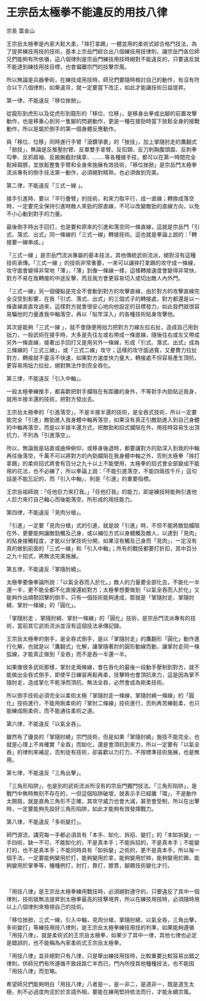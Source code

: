 # 王宗岳太極拳不能違反的用技八律

宗長
葉金山

王宗岳太極拳是內家大鬆大柔，「摔打拿踢」一體並用的柔術式綜合格鬥技法，為了提昇練技用技的技術，基本上宗岳門綜合出八個練技用技律則，讓宗岳門各位師兄們能夠有所依循，這八個律則是宗岳門練技用技時絕對不能違反的，只要違反就不能達到練技用技目標，也會偏離宗門的技擊宗風。

所以無論是兵器拳術，在練技或用技時，師兄們要隨時檢討自己的動作，有沒有符合以下八個律則，如果違背，就一定要當下改正，如此才能讓技術日益提昇。

第一律，不能違反「移位挫掀」。

從龍形到虎形以及從虎形到龍形的「移位、位移」，是移身出拳或出腳的前置攻擊動作，也是移重心到另一隻腳的閃避動作，更是一種在接勁時當下放鬆全身的接戰動作，所以是屬於倒手的第一個身體反應動作。

與「移位、位移」同時進行手臂「滾鑽爭裹」的「挫技」，加上掌隨肘走的鷹翻式「掀技」，無論是反推壓肘臂、反單雙手拿臂、反扣頸、反刀刺胸腹頭面、反刺拳勾拳、反抓肩袖、反搬腕截肘擒拿、........等各種接手技，都可以在第一時間完全鬆掉肩膀，並放鬆整隻手臂和全身來施展有效技術，「移位挫掀」是宗岳門太極拳流派專有的倒手技法第一動作，必須絕對精熟，也必須做到完美。

第二律，不能違反「三式一線 」。

接手引進時，要以「平行疊臂」的技術，和來力取平行，成一直線；轉換成落空時，一定要完全保持引進時敵人來勁的原直線，不可以改變敵勁的直線方向，以免不小心動到對手的力量。

最後倒手時出手回打，也是要和原來的引進和落空同一條直線，這就是宗岳門「引式、落式、出式」同一條線的「三式一線」轉接技術。這也就是拳論上說的：「轉接要一線串成。」

「三式一線 」是宗岳門流派專屬的基本技法，其他傳統武術流派，絕對沒有這種技術承傳。「三式一線 」的技術非常重要，一來可以讓摔打拿踢的攻守成一條線，攻守面會變得非常地「薄」，「薄」到像一條線一樣，這樣轉接速度會變得非常快，對方不易在我轉接的中途反擊，而且我方會更容易切入或切出敵人內外門。

「三式一線」另一個優點是完全不會動到對方的攻擊直線，由於對方的攻擊直線完全沒受到影響，在我「引式、落式、出式」的三個式子的轉接處，對方都還是以一條直線直直攻過來，這樣對方就會很安心地向他設定的目標發力，如此我們就很容易騙他的力量進我中軸落空，再以「貼竿深入」的各種技術貼身攻擊他。

其次是能夠「三式一線 」，就不會隨便用拙力把對方力線左拉右扯，造成自己用到拙力，一般武術在接手時，大多是先往左或右帶成一條直線，隨後往右或左又帶成另外一條直線，接著出手回打又是用另外一條線，形成「引式、落式、出式」成為三條線的「三式三線」，或「三式二線」攻守；這樣的攻守面過寬，又要費力拉扯對方，轉接就不靈活不快速，如果對方速度快力量大，轉接處不但容易產生頂抗，更容易用拙力拉扯，絕對無法作到完全吞化。

第三律，不能違反「引入中軸」。

一般太極拳練推手，都喜歡把對手攔阻在有距離的身外，不等對手內勁貼近我身，就用半接半還的技術，把對方發出去。

王宗岳太極拳的「引進落空」，不是半接半還的技術，是全吞式技術，所以一定要能完全「引進」敵勁進入我身體中軸再落空，如果沒有真正引敵勁進入到自己身體的中軸再落空，而是以半接半還方式，把敵勁和招式攔阻在外，用技時容易生出頂抗力，不列為「引進落空」。

所以，無論我是站直或曲伸俯仰，或移身後退時，都要讓對方的勁深入到我的中軸再往後落空，千萬不可以將對方的內勁攔阻在我身體中軸之外，否則太極拳「摔打拿踢」的柔術招式將會有百分之九十以上不能使用，太極拳的招式會全部變成不能用的花法，也不必練了，所以拳論上說：「不能引進落空，不能四兩拔千斤」這句話是不能忘記的，而「引入中軸」，則是「引進」的重要指標。

王宗岳祖師說：「任他巨力來打我。」「任他打我」的能力，即是練技時能夠引進他人巨力來打自己軸心而後能落空，所形成的用技能力。

第四律，不能違反「見肉分槍」。

「引進」一定要「見肉分槍」式的引進，就是說「引進」時，不但不能將敵勁攔阻在外，更要能夠讓敵勁觸及己身，或以補位方式以身體觸及敵人，以達到「見肉」的貼身接觸程度，才能以分掌技術分開，如果沒有觸及己身而「見肉」，一定沒有真的做到前面的「三式一線」和「引入中軸」；所有的戰技都要打折扣，其中百分之九十招式，將無法完美施展。

第五律，不能違反「掌隨肘繞」。

太極拳要像拳論所說：「以氣全吞而入於化。」敵人的力量要全部化去，不能化一半還一半，更不能全都不化直接還給對方；太極拳想要做到「以氣全吞而入於化」又能夠作出順勢回擊的倒手，只有一個技術能夠達成，那就是「掌隨肘走、掌隨肘繞、掌肘一條線」的「圓化」。

「掌隨肘走 、掌隨肘繞、掌肘一條線」的「圓化」技術，是宗岳門流派專有的技術，當前其它武術流派並沒有這個技法承傳記錄。

王宗岳太極拳的倒手，是全吞式倒手，是以「掌隨肘走」的鷹翻形「圓化」動作進行化解，也就是以「鷹翻式」化解，讓掌隨著肘的圓形動線而動，讓掌肘走同一條弧線，才能真正做到「全吞」而不是吞一半還一半。

如果像很多武術那樣，掌肘走兩條線，會在吞化的最後一段動手壓制到對方，就不能做出全吞式倒手，即使平日練習再鬆再柔，技擊時也會頂抗來力，這是因為掌不隨肘走，造成掌化不乾淨而頂抗，無法全吞，必然會成為剛柔技術。

所以倒手技術必須完全以柔術太極「掌隨肘走一條線，掌隨肘繞一條線」的「圓化」技術進行，不能用剛柔術的「掌肘二條線」技術進行，否則再苦練鬆柔，也只能練成剛柔術，而不能通往柔術之道。

第六律，不能違反「以氣全吞」。

雖然有了優良的「掌隨肘繞」宗門技術，但是如果「掌隨肘繞」施技不能完全，也就是心理上不肯確實「全吞」而缷化，還是會頂抗到來力，所以一定要有「以氣全吞」的律則來補足，否則徒有技術，卻喜歡以力打力，不按標準技術施展，也是無用。

第七律，不能違反「三角出擊」。

「三角形陷阱」，也是別的武術流派所沒有的宗岳門獨門技法。「三角形陷阱」，是戰鬥中無時無刻不存在的，一但這個陷阱破壞，就表示手已經離「環」，不是動作太開肩，就是直角三角形不正確，其攻守威力也會大減，甚至會受制，所以在出擊時，一定要能夠先設好三角形陷阱，如此才能夠有效發揮戰力。

第八律，不能違反「多術變打」。

師門源流，講究每一手都必須具有「本手、缷化、拆招、變打」的「本缷拆變」一手四術，缺一不可，不能缷化的，不是真本手；不能拆招的，不是真本手；不能變打的，也不是真本手；不能同時具有「缷拆變」之術的，更不是真本手。所以每一個手法，一定要能夠變用於打，能夠變用於拿，能夠變用於摔，能夠變用於踢，能夠變用於掌拳等，種種挒打，肘打，靠打，膝貫，腳踢技術變化才行。

　

「用技八律」是王宗岳太極拳練用戰技時，必須絕對遵守的，只要違反了其中一個律則，技術就無法提昇到太極拳最高的技擊境界，所以在練技用技時，必須隨時用以上八個律則來檢視自己的技術。

「移位挫掀，三式一線，引入中軸，見肉分槍，掌隨肘繞，以氣全呑，三角出擊，多術變打」等練技用技八律則，是王宗岳太極拳練技用技的判準，如果能夠遵循「用技八律」，就是柔術式的王宗岳太極拳，如果少了其中一律，其他七律也必定是錯誤的，也不能稱為內家柔術式王宗岳太極拳。

「用技八律」並非絕對只有八律，只是舉出練技用技時，比較重要比較容易出錯之律則，供師兄們有所遵循不致歧路亡羊而已，門內所授其他種種技法，也不能因「用技八律」而忽略。

希望師兄們能夠明白「用技八律」八者是一，是一非二，是道非一，既是道生太極，則不必過度拘泥於於言語外相，要能在練用堅持依法而行，才能永續宗風。